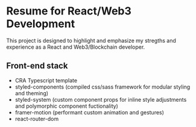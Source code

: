 # Resume for React/Web3 Development

This project is designed to highlight and emphasize my stregths and experience as a React and Web3/Blockchain developer. 

## Front-end stack

- CRA Typescript template
- styled-components (compiled css/sass framework for modular styling and theming)
- styled-system (custom component props for inline style adjustments and polymorphic component fuctionality)
- framer-motion (performant custom animation and gestures)
- react-router-dom
